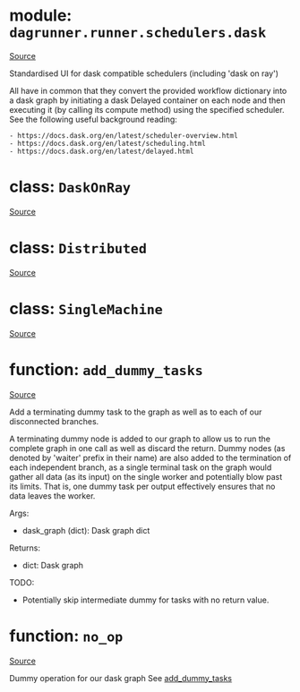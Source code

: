 # module: `dagrunner.runner.schedulers.dask`

[Source](../dagrunner/runner/schedulers/dask.py#L0)

Standardised UI for dask compatible schedulers (including 'dask on ray')

All have in common that they convert the provided workflow dictionary into a
dask graph by initiating a dask Delayed container on each node and then
executing it (by calling its compute method) using the specified scheduler.
See the following useful background reading:

    - https://docs.dask.org/en/latest/scheduler-overview.html
    - https://docs.dask.org/en/latest/scheduling.html
    - https://docs.dask.org/en/latest/delayed.html

# class: `DaskOnRay`

[Source](../dagrunner/runner/schedulers/dask.py#L156)

# class: `Distributed`

[Source](../dagrunner/runner/schedulers/dask.py#L76)

# class: `SingleMachine`

[Source](../dagrunner/runner/schedulers/dask.py#L107)

# function: `add_dummy_tasks`

[Source](../dagrunner/runner/schedulers/dask.py#L30)

Add a terminating dummy task to the graph as well as to each of our
disconnected branches.

A terminating dummy node is added to our graph to allow us to run the
complete graph in one call as well as discard the return.
Dummy nodes (as denoted by 'waiter' prefix in their name) are also added
to the termination of each independent branch, as a single terminal task
on the graph would gather all data (as its input) on the single worker and
potentially blow past its limits. That is, one dummy task per output
effectively ensures that no data leaves the worker.

Args:
- dask_graph (dict): Dask graph dict

Returns:
- dict: Dask graph

TODO:
- Potentially skip intermediate dummy for tasks with no return value.

# function: `no_op`

[Source](../dagrunner/runner/schedulers/dask.py#L25)

Dummy operation for our dask graph See [add_dummy_tasks](#add_dummy_tasks)

